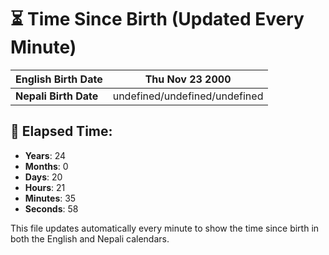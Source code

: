 # ⏳ Time Since Birth (Updated Every Minute)

| **English Birth Date** | Thu Nov 23 2000 |
|------------------------|-------------------------------------|
| **Nepali Birth Date**  | undefined/undefined/undefined                  |

## 📅 Elapsed Time:

- **Years**: 24
- **Months**: 0
- **Days**: 20
- **Hours**: 21
- **Minutes**: 35
- **Seconds**: 58

This file updates automatically every minute to show the time since birth in both the English and Nepali calendars.